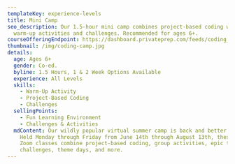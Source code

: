 ```yaml
---
templateKey: experience-levels
title: Mini Camp
seo_description: Our 1.5-hour mini camp combines project-based coding with
  warm-up activities and challenges. Recommended for ages 6+.
courseOfferingEndpoint: https://dashboard.privateprep.com/feeds/coding_space/classes?class_category_ids[]=96
thumbnail: /img/coding-camp.jpg
details:
  age: Ages 6+
  gender: Co-ed.
  byline: 1.5 Hours, 1 & 2 Week Options Available
  experience: All Levels
  skills:
    - Warm-Up Activity
    - Project-Based Coding
    - Challenges
  sellingPoints:
    - Fun Learning Environment
    - Challenges & Activities
  mdContent: Our wildly popular virtual summer camp is back and better than ever!
    Held Monday through Friday from June 14th through August 13th, these live
    Zoom classes combine project-based coding, group activities, epic team
    challenges, theme days, and more.
---
```

